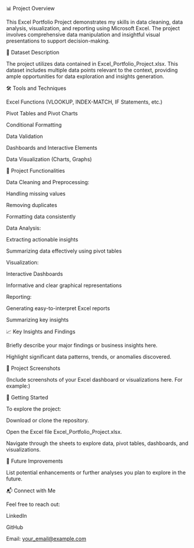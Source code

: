 📊 Project Overview

This Excel Portfolio Project demonstrates my skills in data cleaning, data analysis, visualization, and reporting using Microsoft Excel. 
The project involves comprehensive data manipulation and insightful visual presentations to support decision-making.

📁 Dataset Description

The project utilizes data contained in Excel_Portfolio_Project.xlsx. This dataset includes multiple data points relevant to the context, providing ample opportunities for data exploration and insights generation.

🛠️ Tools and Techniques

Excel Functions (VLOOKUP, INDEX-MATCH, IF Statements, etc.)

Pivot Tables and Pivot Charts

Conditional Formatting

Data Validation

Dashboards and Interactive Elements

Data Visualization (Charts, Graphs)

🎯 Project Functionalities

Data Cleaning and Preprocessing:

Handling missing values

Removing duplicates

Formatting data consistently

Data Analysis:

Extracting actionable insights

Summarizing data effectively using pivot tables

Visualization:

Interactive Dashboards

Informative and clear graphical representations

Reporting:

Generating easy-to-interpret Excel reports

Summarizing key insights

📈 Key Insights and Findings

Briefly describe your major findings or business insights here.

Highlight significant data patterns, trends, or anomalies discovered.

📸 Project Screenshots

(Include screenshots of your Excel dashboard or visualizations here. For example:)



🚀 Getting Started

To explore the project:

Download or clone the repository.

Open the Excel file Excel_Portfolio_Project.xlsx.

Navigate through the sheets to explore data, pivot tables, dashboards, and visualizations.

📌 Future Improvements

List potential enhancements or further analyses you plan to explore in the future.

📬 Connect with Me

Feel free to reach out:

LinkedIn

GitHub

Email: your_email@example.com

